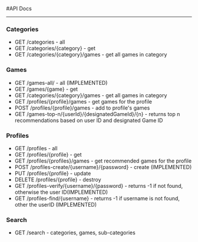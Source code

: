 #API Docs

---

### Categories

- GET /categories - all
- GET /categories/{category} - get
- GET /categories/{category}/games - get all games in category

### Games
- GET /games-all/ - all (IMPLEMENTED)
- GET /games/{game} - get
- GET /categories/{category}/games - get all games in category
- GET /profiles/{profile}/games - get games for the profile
- POST /profiles/{profile}/games - add to profile's games
- GET /games-top-n/{userId}/{designatedGameId}/{n} - returns top n recommendations based on user ID and designated Game ID

### Profiles
- GET /profiles - all
- GET /profiles/{profile} - get
- GET /profiles/{profiles}/games - get recommended games for the profile
- POST /profiles-create/{username}/{password} - create (IMPLEMENTED)
- PUT /profiles/{profile} - update
- DELETE /profiles/{profile} - destroy
- GET /profiles-verify/{username}/{password} - returns -1 if not found, otherwise the user ID(IMPLEMENTED)
- GET /profiles-find/{username} - returns -1 if username is not found, other the userID (IMPLEMENTED)

### Search
- GET /search - categories, games, sub-categories
